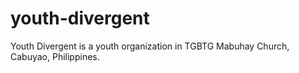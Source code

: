# youth-divergent
Youth Divergent is a youth organization in TGBTG Mabuhay Church, Cabuyao, Philippines.
